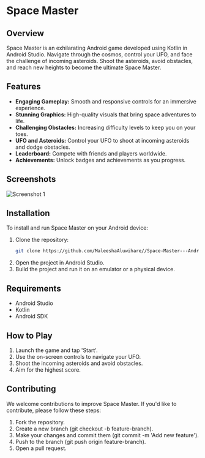 # Space Master

## Overview
Space Master is an exhilarating Android game developed using Kotlin in Android Studio. Navigate through the cosmos, control your UFO, and face the challenge of incoming asteroids. Shoot the asteroids, avoid obstacles, and reach new heights to become the ultimate Space Master.

## Features
- **Engaging Gameplay:** Smooth and responsive controls for an immersive experience.
- **Stunning Graphics:** High-quality visuals that bring space adventures to life.
- **Challenging Obstacles:** Increasing difficulty levels to keep you on your toes.
- **UFO and Asteroids:** Control your UFO to shoot at incoming asteroids and dodge obstacles.
- **Leaderboard:** Compete with friends and players worldwide.
- **Achievements:** Unlock badges and achievements as you progress.

## Screenshots
![Screenshot 1](link-to-screenshot1)


## Installation
To install and run Space Master on your Android device:

1. Clone the repository:
   ```bash
   git clone https://github.com/MaleeshaAluwihare//Space-Master---Android-Game-.git
2. Open the project in Android Studio.
3. Build the project and run it on an emulator or a physical device.

## Requirements
- Android Studio
- Kotlin
- Android SDK

## How to Play
1. Launch the game and tap 'Start'.
2. Use the on-screen controls to navigate your UFO.
3. Shoot the incoming asteroids and avoid obstacles.
4. Aim for the highest score.

## Contributing
We welcome contributions to improve Space Master. If you'd like to contribute, please follow these steps:

1. Fork the repository.
2. Create a new branch (git checkout -b feature-branch).
3. Make your changes and commit them (git commit -m 'Add new feature').
4. Push to the branch (git push origin feature-branch).
5. Open a pull request.
